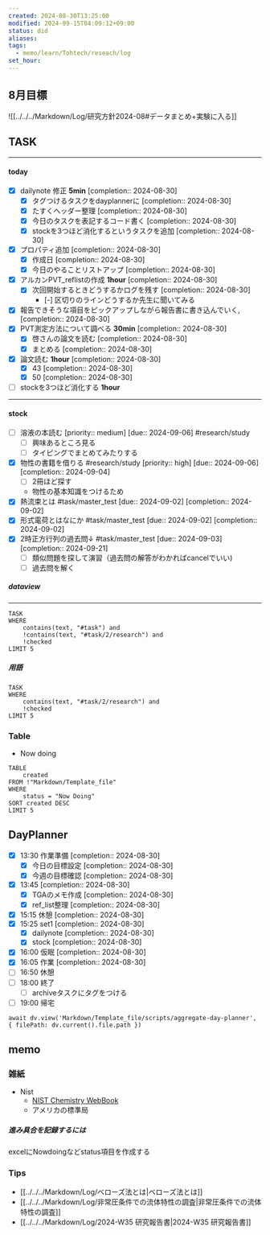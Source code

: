 ```yaml
---
created: 2024-08-30T13:25:00
modified: 2024-09-15T04:09:12+09:00
status: did
aliases: 
tags:
  - memo/learn/Tohtech/reseach/log
set_hour: 
---
```

## 8月目標
![[../../../Markdown/Log/研究方針2024-08#データまとめ+実験に入る]]
## TASK
---
#### today
- [x] dailynote 修正 **5min**  [completion:: 2024-08-30]
	- [x] タグつけるタスクをdayplannerに  [completion:: 2024-08-30]
	- [x] たすくヘッダー整理  [completion:: 2024-08-30]
	- [x] 今日のタスクを表記するコード書く  [completion:: 2024-08-30]
	- [x] stockを3つほど消化するというタスクを追加  [completion:: 2024-08-30]
- [x] プロパティ追加  [completion:: 2024-08-30]
	- [x] 作成日  [completion:: 2024-08-30]
	- [x] 今日のやることリストアップ  [completion:: 2024-08-30]
- [x] アルカンPVT_reflistの作成 **1hour**  [completion:: 2024-08-30]
	- [x] 次回開始するときどうするかログを残す  [completion:: 2024-08-30]
		- [-] 区切りのラインどうするか先生に聞いてみる
- [x] 報告できそうな項目をピックアップしながら報告書に書き込んでいく,  [completion:: 2024-08-30]
- [x] PVT測定方法について調べる **30min**  [completion:: 2024-08-30]
	- [x] 啓さんの論文を読む  [completion:: 2024-08-30]
	- [x] まとめる  [completion:: 2024-08-30]
- [x] 論文読む **1hour**  [completion:: 2024-08-30]
	- [x] 43  [completion:: 2024-08-30]
	- [x] 50  [completion:: 2024-08-30]
- [ ] stockを3つほど消化する **1hour**
---
#### stock
- [ ] 溶液の本読む  [priority:: medium]  [due:: 2024-09-06] #research/study 
	- [ ] 興味あるところ見る
	- [ ] タイピングでまとめてみたりする
- [x] 物性の書籍を借りる #research/study  [priority:: high]  [due:: 2024-09-06]  [completion:: 2024-09-04]
	- [ ] 2冊ほど探す
	- 物性の基本知識をつけるため
- [x] 熱流束とは #task/master_test  [due:: 2024-09-02]  [completion:: 2024-09-02]
- [x] 形式電荷とはなにか #task/master_test  [due:: 2024-09-02]  [completion:: 2024-09-02]
- [x] 2時正方行列の過去問↓ #task/master_test  [due:: 2024-09-03]  [completion:: 2024-09-21]
	- [ ] 類似問題を探して演習（過去問の解答がわかればcancelでいい)
	- [ ] 過去問を解く
##### dataview
---
```dataview
TASK
WHERE 
	contains(text, "#task") and
	!contains(text, "#task/2/research") and
	!checked
LIMIT 5
```
##### 用語
```dataview
TASK
WHERE 
	contains(text, "#task/2/research") and
	!checked
LIMIT 5
```
### Table
- Now doing
```dataview
TABLE
	created
FROM !"Markdown/Template_file"
WHERE
	status = "Now Doing"
SORT created DESC
LIMIT 5
```
## DayPlanner
- [x] 13:30 作業準備  [completion:: 2024-08-30]
	- [x] 今日の目標設定  [completion:: 2024-08-30]
	- [x] 今週の目標確認  [completion:: 2024-08-30]
- [x] 13:45  [completion:: 2024-08-30]
	- [x] TGAのメモ作成  [completion:: 2024-08-30]
	- [x] ref_list整理  [completion:: 2024-08-30]
- [x] 15:15 休憩  [completion:: 2024-08-30]
- [x] 15:25 set1  [completion:: 2024-08-30]
	- [x] dailynote  [completion:: 2024-08-30]
	- [x] stock  [completion:: 2024-08-30]
- [x] 16:00 仮眠  [completion:: 2024-08-30]
- [x] 16:05 作業  [completion:: 2024-08-30]
- [ ] 16:50 休憩
- [ ] 18:00 終了
	- [ ] archiveタスクにタグをつける
- [ ] 19:00 帰宅
```dataviewjs
await dv.view('Markdown/Template_file/scripts/aggregate-day-planner', { filePath: dv.current().file.path })
```
## memo
### 雑紙
- Nist
	- [NIST Chemistry WebBook](https://webbook.nist.gov/chemistry/)
	- アメリカの標準局
##### 進み具合を記録するには
excelにNowdoingなどstatus項目を作成する
#### 
### Tips
- [[../../../Markdown/Log/ベローズ法とは|ベローズ法とは]]
- [[../../../Markdown/Log/非常圧条件での流体特性の調査|非常圧条件での流体特性の調査]]
- [[../../../Markdown/Log/2024-W35 研究報告書|2024-W35 研究報告書]]